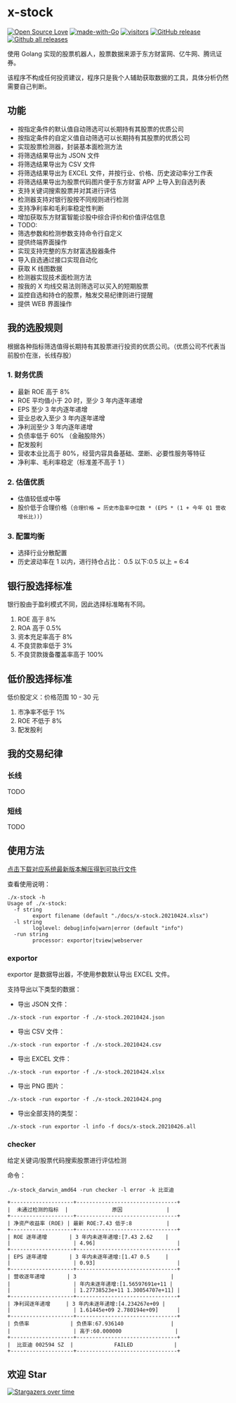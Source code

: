 # x-stock

[![Open Source Love](https://badges.frapsoft.com/os/v1/open-source.svg?v=103)](https://github.com/axiaoxin-com/x-stock/)
[![made-with-Go](https://img.shields.io/badge/Made%20with-Go-1f425f.svg)](http://golang.org)
[![visitors](https://visitor-badge.glitch.me/badge?page_id=axiaoxin-com.x-stock)](https://github.com/axiaoxin-com/x-stock)
[![GitHub release](https://img.shields.io/github/release/axiaoxin-com/x-stock.svg)](https://gitHub.com/axiaoxin-com/x-stock/releases/)
[![Github all releases](https://img.shields.io/github/downloads/axiaoxin-com/x-stock/total.svg)](https://gitHub.com/axiaoxin-com/x-stock/releases/)

使用 Golang 实现的股票机器人，股票数据来源于东方财富网、亿牛网、腾讯证券。

该程序不构成任何投资建议，程序只是我个人辅助获取数据的工具，具体分析仍然需要自己判断。

## 功能

- 按指定条件的默认值自动筛选可以长期持有其股票的优质公司
- 按指定条件的自定义值自动筛选可以长期持有其股票的优质公司
- 实现股票检测器，封装基本面检测方法
- 将筛选结果导出为 JSON 文件
- 将筛选结果导出为 CSV 文件
- 将筛选结果导出为 EXCEL 文件，并按行业、价格、历史波动率分工作表
- 将筛选结果导出为股票代码图片便于东方财富 APP 上导入到自选列表
- 支持关键词搜索股票并对其进行评估
- 检测器支持对银行股按不同规则进行检测
- 支持净利率和毛利率稳定性判断
- 增加获取东方财富智能诊股中综合评价和价值评估信息
- TODO:
- 筛选参数和检测参数支持命令行自定义
- 提供终端界面操作
- 实现支持完整的东方财富选股器条件
- 导入自选通过接口实现自动化
- 获取 K 线图数据
- 检测器实现技术面检测方法
- 按我的 X 均线交易法则筛选可以买入的短期股票
- 监控自选和持仓的股票，触发交易纪律则进行提醒
- 提供 WEB 界面操作

## 我的选股规则

根据各种指标筛选值得长期持有其股票进行投资的优质公司。（优质公司不代表当前股价在涨，长线存股）

### 1. 财务优质

- 最新 ROE 高于 8%
- ROE 平均值小于 20 时，至少 3 年内逐年递增
- EPS 至少 3 年内逐年递增
- 营业总收入至少 3 年内逐年递增
- 净利润至少 3 年内逐年递增
- 负债率低于 60% （金融股除外）
- 配发股利
- 营收本业比高于 80%，经营内容具备基础、垄断、必要性服务等特征
- 净利率、毛利率稳定（标准差不高于 1 ）

### 2. 估值优质

- 估值较低或中等
- 股价低于合理价格（`合理价格 = 历史市盈率中位数 * (EPS * (1 + 今年 Q1 营收增长比))`）

### 3. 配置均衡

- 选择行业分散配置
- 历史波动率在 1 以内，进行持仓占比： 0.5 以下:0.5 以上 = 6:4

## 银行股选择标准

银行股由于盈利模式不同，因此选择标准略有不同。

1. ROE 高于 8%
2. ROA 高于 0.5%
3. 资本充足率高于 8%
4. 不良贷款率低于 3%
5. 不良贷款拨备覆盖率高于 100%

## 低价股选择标准

低价股定义：价格范围 10 - 30 元

1. 市净率不低于 1%
2. ROE 不低于 8%
3. 配发股利

## 我的交易纪律

### 长线

TODO

### 短线

TODO

## 使用方法

[点击下载对应系统最新版本解压得到可执行文件](https://github.com/axiaoxin-com/x-stock/releases/)

查看使用说明：

```
./x-stock -h
Usage of ./x-stock:
  -f string
    	export filename (default "./docs/x-stock.20210424.xlsx")
  -l string
    	loglevel: debug|info|warn|error (default "info")
  -run string
    	processor: exportor|tview|webserver
```

### exportor

exportor 是数据导出器，不使用参数默认导出 EXCEL 文件。

支持导出以下类型的数据：

- 导出 JSON 文件：

```
./x-stock -run exportor -f ./x-stock.20210424.json
```

- 导出 CSV 文件：

```
./x-stock -run exportor -f ./x-stock.20210424.csv
```

- 导出 EXCEL 文件：

```
./x-stock -run exportor -f ./x-stock.20210424.xlsx
```

- 导出 PNG 图片：

```
./x-stock -run exportor -f ./x-stock.20210424.png
```

- 导出全部支持的类型：

```
./x-stock -run exportor -l info -f docs/x-stock.20210426.all
```

### checker

给定关键词/股票代码搜索股票进行评估检测

命令：

```
./x-stock_darwin_amd64 -run checker -l error -k 比亚迪

+--------------------+--------------------------------+
|  未通过检测的指标  |              原因              |
+--------------------+--------------------------------+
| 净资产收益率 (ROE) | 最新 ROE:7.43 低于:8           |
+--------------------+--------------------------------+
| ROE 逐年递增       | 3 年内未逐年递增:[7.43 2.62    |
|                    | 4.96]                          |
+--------------------+--------------------------------+
| EPS 逐年递增       | 3 年内未逐年递增:[1.47 0.5     |
|                    | 0.93]                          |
+--------------------+--------------------------------+
| 营收逐年递增       | 3                              |
|                    | 年内未逐年递增:[1.56597691e+11 |
|                    | 1.27738523e+11 1.30054707e+11] |
+--------------------+--------------------------------+
| 净利润逐年递增     | 3 年内未逐年递增:[4.234267e+09 |
|                    | 1.61445e+09 2.780194e+09]      |
+--------------------+--------------------------------+
| 负债率             | 负债率:67.936140               |
|                    | 高于:60.000000                 |
+--------------------+--------------------------------+
|  比亚迪 002594 SZ  |             FAILED             |
+--------------------+--------------------------------+

```

## 欢迎 Star

[![Stargazers over time](https://starchart.cc/axiaoxin-com/x-stock.svg)](https://githuv.com/axiaoxin-com/x-stock)
